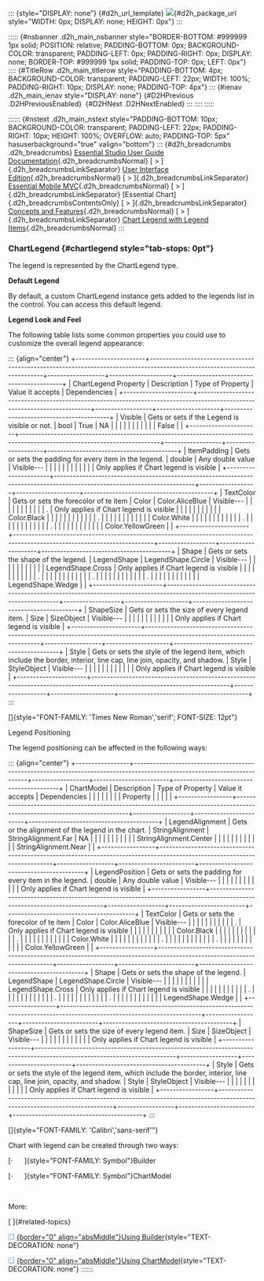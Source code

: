 ::: {style="DISPLAY: none"}
[](ms-xhelp:///?Id=d2h_url_template){#d2h_url_template} ![](!package_url!){#d2h_package_url style="WIDTH: 0px; DISPLAY: none; HEIGHT: 0px"}
:::

::::: {#nsbanner .d2h_main_nsbanner style="BORDER-BOTTOM: #999999 1px solid; POSITION: relative; PADDING-BOTTOM: 0px; BACKGROUND-COLOR: transparent; PADDING-LEFT: 0px; PADDING-RIGHT: 0px; DISPLAY: none; BORDER-TOP: #999999 1px solid; PADDING-TOP: 0px; LEFT: 0px"}
:::: {#TitleRow .d2h_main_titlerow style="PADDING-BOTTOM: 4px; BACKGROUND-COLOR: transparent; PADDING-LEFT: 22px; WIDTH: 100%; PADDING-RIGHT: 10px; DISPLAY: none; PADDING-TOP: 4px"}
::: {#ienav .d2h_main_ienav style="DISPLAY: none"}
[](ms-xhelp:///?Id=fda574cc-b23d-4afb-9395-cffdaae11cb3){#D2HPrevious .D2HPreviousEnabled}  [](ms-xhelp:///?Id=72dea207-ef3c-4cea-a08f-ec523f8743d7){#D2HNext .D2HNextEnabled}
:::
::::
:::::

:::::: {#nstext .d2h_main_nstext style="PADDING-BOTTOM: 10px; BACKGROUND-COLOR: transparent; PADDING-LEFT: 22px; PADDING-RIGHT: 10px; HEIGHT: 100%; OVERFLOW: auto; PADDING-TOP: 5px" hasuserbackground="true" valign="bottom"}
::: {#d2h_breadcrumbs .d2h_breadcrumbs}
[Essential Studio User Guide Documentation](ms-xhelp:///?Id=12457748-09e3-4d74-a240-8e049cedf030){.d2h_breadcrumbsNormal} [ \> ]{.d2h_breadcrumbsLinkSeparator} [User Interface Edition](ms-xhelp:///?Id=c29296b7-531c-413b-a0ec-488ca1f7f669){.d2h_breadcrumbsNormal} [ \> ]{.d2h_breadcrumbsLinkSeparator} [Essential Mobile MVC](ms-xhelp:///?Id=74df42e3-5434-4590-9be6-3ae2f911cbbc){.d2h_breadcrumbsNormal} [ \> ]{.d2h_breadcrumbsLinkSeparator} [Essential Chart]{.d2h_breadcrumbsContentsOnly} [ \> ]{.d2h_breadcrumbsLinkSeparator} [Concepts and Features](ms-xhelp:///?Id=3ad70cf2-cd29-4b18-a1b2-a2e64b23e565){.d2h_breadcrumbsNormal} [ \> ]{.d2h_breadcrumbsLinkSeparator} [Chart Legend with Legend Items](ms-xhelp:///?Id=fda574cc-b23d-4afb-9395-cffdaae11cb3){.d2h_breadcrumbsNormal}
:::

### ChartLegend {#chartlegend style="tab-stops: 0pt"}

The legend is represented by the ChartLegend type.

**Default Legend**

By default, a custom ChartLegend instance gets added to the legends list in the control. You can access this default legend.

**Legend Look and Feel**

The following table lists some common properties you could use to customize the overall legend appearance:

::: {align="center"}
+----------------------+--------------------------------------------------------------------------------------------------------------------------+------------------+--------------------+-----------------------------------------+
| ChartLegend Property | Description                                                                                                              | Type of Property | Value it accepts   | Dependencies                            |
+----------------------+--------------------------------------------------------------------------------------------------------------------------+------------------+--------------------+-----------------------------------------+
| Visible              | Gets or sets if the Legend is visible or not.                                                                            | bool             | True               | NA                                      |
|                      |                                                                                                                          |                  |                    |                                         |
|                      |                                                                                                                          |                  | False              |                                         |
+----------------------+--------------------------------------------------------------------------------------------------------------------------+------------------+--------------------+-----------------------------------------+
| ItemPadding          | Gets or sets the padding for every item in the legend.                                                                   | double           | Any double value   | Visible---                              |
|                      |                                                                                                                          |                  |                    |                                         |
|                      |                                                                                                                          |                  |                    | Only applies if Chart legend is visible |
+----------------------+--------------------------------------------------------------------------------------------------------------------------+------------------+--------------------+-----------------------------------------+
| TextColor            | Gets or sets the forecolor of te item                                                                                    | Color            | Color.AliceBlue    | Visible---                              |
|                      |                                                                                                                          |                  |                    |                                         |
|                      |                                                                                                                          |                  | .                  | Only applies if Chart legend is visible |
|                      |                                                                                                                          |                  |                    |                                         |
|                      |                                                                                                                          |                  | Color.Black        |                                         |
|                      |                                                                                                                          |                  |                    |                                         |
|                      |                                                                                                                          |                  | .                  |                                         |
|                      |                                                                                                                          |                  |                    |                                         |
|                      |                                                                                                                          |                  | Color.White        |                                         |
|                      |                                                                                                                          |                  |                    |                                         |
|                      |                                                                                                                          |                  | .                  |                                         |
|                      |                                                                                                                          |                  |                    |                                         |
|                      |                                                                                                                          |                  | .                  |                                         |
|                      |                                                                                                                          |                  |                    |                                         |
|                      |                                                                                                                          |                  | Color.YellowGreen  |                                         |
+----------------------+--------------------------------------------------------------------------------------------------------------------------+------------------+--------------------+-----------------------------------------+
| Shape                | Gets or sets the shape of the legend.                                                                                    | LegendShape      | LegendShape.Circle | Visible---                              |
|                      |                                                                                                                          |                  |                    |                                         |
|                      |                                                                                                                          |                  | LegendShape.Cross  | Only applies if Chart legend is visible |
|                      |                                                                                                                          |                  |                    |                                         |
|                      |                                                                                                                          |                  | .                  |                                         |
|                      |                                                                                                                          |                  |                    |                                         |
|                      |                                                                                                                          |                  | .                  |                                         |
|                      |                                                                                                                          |                  |                    |                                         |
|                      |                                                                                                                          |                  | .                  |                                         |
|                      |                                                                                                                          |                  |                    |                                         |
|                      |                                                                                                                          |                  | LegendShape.Wedge  |                                         |
+----------------------+--------------------------------------------------------------------------------------------------------------------------+------------------+--------------------+-----------------------------------------+
| ShapeSize            | Gets or sets the size of every legend item.                                                                              | Size             | SizeObject         | Visible---                              |
|                      |                                                                                                                          |                  |                    |                                         |
|                      |                                                                                                                          |                  |                    | Only applies if Chart legend is visible |
+----------------------+--------------------------------------------------------------------------------------------------------------------------+------------------+--------------------+-----------------------------------------+
| Style                | Gets or sets the style of the legend item, which include the border, interior, line cap, line join, opacity, and shadow. | Style            | StyleObject        | Visible---                              |
|                      |                                                                                                                          |                  |                    |                                         |
|                      |                                                                                                                          |                  |                    | Only applies if Chart legend is visible |
+----------------------+--------------------------------------------------------------------------------------------------------------------------+------------------+--------------------+-----------------------------------------+
:::

[]{style="FONT-FAMILY: 'Times New Roman','serif'; FONT-SIZE: 12pt"} 

Legend Positioning

The legend positioning can be affected in the following ways:

::: {align="center"}
+-----------------+--------------------------------------------------------------------------------------------------------------------------+------------------+------------------------+-----------------------------------------+
| ChartModel      | Description                                                                                                              | Type of Property | Value it accepts       | Dependencies                            |
|                 |                                                                                                                          |                  |                        |                                         |
| Property        |                                                                                                                          |                  |                        |                                         |
+-----------------+--------------------------------------------------------------------------------------------------------------------------+------------------+------------------------+-----------------------------------------+
| LegendAlignment | Gets or the alignment of the legend in the chart.                                                                        | StringAlignment  | StringAlignment.Far    | NA                                      |
|                 |                                                                                                                          |                  |                        |                                         |
|                 |                                                                                                                          |                  | StringAlignment.Center |                                         |
|                 |                                                                                                                          |                  |                        |                                         |
|                 |                                                                                                                          |                  | StringAlignment.Near   |                                         |
+-----------------+--------------------------------------------------------------------------------------------------------------------------+------------------+------------------------+-----------------------------------------+
| LegendPosition  | Gets or sets the padding for every item in the legend.                                                                   | double           | Any double value       | Visible---                              |
|                 |                                                                                                                          |                  |                        |                                         |
|                 |                                                                                                                          |                  |                        | Only applies if Chart legend is visible |
+-----------------+--------------------------------------------------------------------------------------------------------------------------+------------------+------------------------+-----------------------------------------+
| TextColor       | Gets or sets the forecolor of te item                                                                                    | Color            | Color.AliceBlue        | Visible---                              |
|                 |                                                                                                                          |                  |                        |                                         |
|                 |                                                                                                                          |                  | .                      | Only applies if Chart legend is visible |
|                 |                                                                                                                          |                  |                        |                                         |
|                 |                                                                                                                          |                  | Color.Black            |                                         |
|                 |                                                                                                                          |                  |                        |                                         |
|                 |                                                                                                                          |                  | .                      |                                         |
|                 |                                                                                                                          |                  |                        |                                         |
|                 |                                                                                                                          |                  | Color.White            |                                         |
|                 |                                                                                                                          |                  |                        |                                         |
|                 |                                                                                                                          |                  | .                      |                                         |
|                 |                                                                                                                          |                  |                        |                                         |
|                 |                                                                                                                          |                  | .                      |                                         |
|                 |                                                                                                                          |                  |                        |                                         |
|                 |                                                                                                                          |                  | Color.YellowGreen      |                                         |
+-----------------+--------------------------------------------------------------------------------------------------------------------------+------------------+------------------------+-----------------------------------------+
| Shape           | Gets or sets the shape of the legend.                                                                                    | LegendShape      | LegendShape.Circle     | Visible---                              |
|                 |                                                                                                                          |                  |                        |                                         |
|                 |                                                                                                                          |                  | LegendShape.Cross      | Only applies if Chart legend is visible |
|                 |                                                                                                                          |                  |                        |                                         |
|                 |                                                                                                                          |                  | .                      |                                         |
|                 |                                                                                                                          |                  |                        |                                         |
|                 |                                                                                                                          |                  | .                      |                                         |
|                 |                                                                                                                          |                  |                        |                                         |
|                 |                                                                                                                          |                  | .                      |                                         |
|                 |                                                                                                                          |                  |                        |                                         |
|                 |                                                                                                                          |                  | LegendShape.Wedge      |                                         |
+-----------------+--------------------------------------------------------------------------------------------------------------------------+------------------+------------------------+-----------------------------------------+
| ShapeSize       | Gets or sets the size of every legend item.                                                                              | Size             | SizeObject             | Visible---                              |
|                 |                                                                                                                          |                  |                        |                                         |
|                 |                                                                                                                          |                  |                        | Only applies if Chart legend is visible |
+-----------------+--------------------------------------------------------------------------------------------------------------------------+------------------+------------------------+-----------------------------------------+
| Style           | Gets or sets the style of the legend item, which include the border, interior, line cap, line join, opacity, and shadow. | Style            | StyleObject            | Visible---                              |
|                 |                                                                                                                          |                  |                        |                                         |
|                 |                                                                                                                          |                  |                        | Only applies if Chart legend is visible |
+-----------------+--------------------------------------------------------------------------------------------------------------------------+------------------+------------------------+-----------------------------------------+
:::

[]{style="FONT-FAMILY: 'Calibri','sans-serif'"} 

Chart with legend can be created through two ways:

[·      ]{style="FONT-FAMILY: Symbol"}Builder

[·      ]{style="FONT-FAMILY: Symbol"}ChartModel

 

More:

[ ]{#related-topics}

[![](button.gif){border="0" align="absMiddle"}Using Builder](ms-xhelp:///?Id=83d90ec7-53ef-40d8-8025-04d1d8bc88a5){style="TEXT-DECORATION: none"}

[![](button.gif){border="0" align="absMiddle"}Using ChartModel](ms-xhelp:///?Id=b5634059-8173-46dd-af51-8637655b3d39){style="TEXT-DECORATION: none"}
::::::
